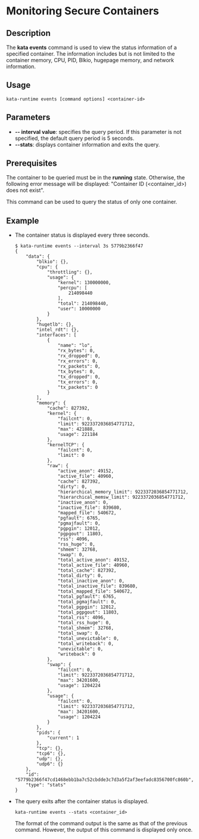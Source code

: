 # Monitoring Secure Containers<a name="EN-US_TOPIC_0184808185"></a>

## Description<a name="en-us_topic_0182219839_section113372116274"></a>

The  **kata events**  command is used to view the status information of a specified container. The information includes but is not limited to the container memory, CPU, PID, Blkio, hugepage memory, and network information.

## Usage<a name="en-us_topic_0182219839_section161682347278"></a>

```
kata-runtime events [command options] <container-id>
```

## Parameters<a name="en-us_topic_0182219839_section55331254202920"></a>

-   **-- interval value**: specifies the query period. If this parameter is not specified, the default query period is 5 seconds.
-   **--stats**: displays container information and exits the query.

## Prerequisites<a name="en-us_topic_0182219839_section1972642919301"></a>

The container to be queried must be in the  **running**  state. Otherwise, the following error message will be displayed: "Container ID \(<container\_id\>\) does not exist".

This command can be used to query the status of only one container.

## Example<a name="en-us_topic_0182219839_section595663810312"></a>

-   The container status is displayed every three seconds.

    ```
    $ kata-runtime events --interval 3s 5779b2366f47
    {
        "data": {
            "blkio": {},
            "cpu": {
                "throttling": {},
                "usage": {
                    "kernel": 130000000,
                    "percpu": [
                        214098440
                    ],
                    "total": 214098440,
                    "user": 10000000
                }
            },
            "hugetlb": {},
            "intel_rdt": {},
            "interfaces": [
                {
                    "name": "lo",
                    "rx_bytes": 0,
                    "rx_dropped": 0,
                    "rx_errors": 0,
                    "rx_packets": 0,
                    "tx_bytes": 0,
                    "tx_dropped": 0,
                    "tx_errors": 0,
                    "tx_packets": 0
                }
            ],
            "memory": {
                "cache": 827392,
                "kernel": {
                    "failcnt": 0,
                    "limit": 9223372036854771712,
                    "max": 421888,
                    "usage": 221184
                },
                "kernelTCP": {
                    "failcnt": 0,
                    "limit": 0
                },
                "raw": {
                    "active_anon": 49152,
                    "active_file": 40960,
                    "cache": 827392,
                    "dirty": 0,
                    "hierarchical_memory_limit": 9223372036854771712,
                    "hierarchical_memsw_limit": 9223372036854771712,
                    "inactive_anon": 0,
                    "inactive_file": 839680,
                    "mapped_file": 540672,
                    "pgfault": 6765,
                    "pgmajfault": 0,
                    "pgpgin": 12012,
                    "pgpgout": 11803,
                    "rss": 4096,
                    "rss_huge": 0,
                    "shmem": 32768,
                    "swap": 0,
                    "total_active_anon": 49152,
                    "total_active_file": 40960,
                    "total_cache": 827392,
                    "total_dirty": 0,
                    "total_inactive_anon": 0,
                    "total_inactive_file": 839680,
                    "total_mapped_file": 540672,
                    "total_pgfault": 6765,
                    "total_pgmajfault": 0,
                    "total_pgpgin": 12012,
                    "total_pgpgout": 11803,
                    "total_rss": 4096,
                    "total_rss_huge": 0,
                    "total_shmem": 32768,
                    "total_swap": 0,
                    "total_unevictable": 0,
                    "total_writeback": 0,
                    "unevictable": 0,
                    "writeback": 0
                },
                "swap": {
                    "failcnt": 0,
                    "limit": 9223372036854771712,
                    "max": 34201600,
                    "usage": 1204224
                },
                "usage": {
                    "failcnt": 0,
                    "limit": 9223372036854771712,
                    "max": 34201600,
                    "usage": 1204224
                }
            },
            "pids": {
                "current": 1
            },
            "tcp": {},
            "tcp6": {},
            "udp": {},
            "udp6": {}
        },
        "id": "5779b2366f47cd1468ebb1ba7c52cbdde3c7d3a5f2af3eefadc8356700fc860b",
        "type": "stats"
    }
    ```


-   The query exits after the container status is displayed.

    ```
    kata-runtime events --stats <container_id>
    ```

    The format of the command output is the same as that of the previous command. However, the output of this command is displayed only once.


